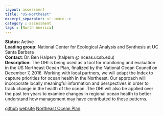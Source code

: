 ```yaml
---
layout: assessment
title: "US-Northeast" 
excerpt_separator: <!--more-->
category : assessment
tags : [North America]
---
```


**Status**: Active  
**Leading group**: National Center for Ecological Analysis and Synthesis at UC Santa Barbara  
**Contact**: Dr. Ben Halpern (halpern @ nceas.ucsb.edu)  
**Description**: The OHI is being used as a tool for monitoring and evaluation in the US Northeast Ocean Plan, finalized by the National Ocean Council on December 7, 2016. Working with local partners, we will adapt the Index to capture priorities for ocean health in the Northeast. Our approach will incorporate locally meaningful information and perspectives in order to track change in the health of the ocean. The OHI will also be applied over the past ten years to examine changes in regional ocean health to better understand how management may have contributed to these patterns.  

<a href="https://github.com/OHI-Science/ohi-northeast" target="_blank">github</a> 
<a href="http://ohi-northeast.weebly.com/" target="_blank">website</a> 
<a href="https://www.whitehouse.gov/sites/default/files/microsites/ostp/NortheastOceanPlan_October2016.pdf/" target="_blank">Northeast Ocean Plan</a> 